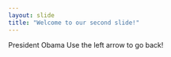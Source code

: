 ```yaml
---
layout: slide
title: "Welcome to our second slide!"
---
```

President Obama
Use the left arrow to go back!
